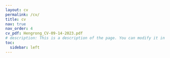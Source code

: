 ```yaml
---
layout: cv
permalink: /cv/
title: cv
nav: true
nav_order: 4
cv_pdf: Hengrong_CV-09-14-2023.pdf
# description: This is a description of the page. You can modify it in 'pages/_cv.md'. You can also change or remove the top pdf download button.
toc:
  sidebar: left
---
```


